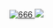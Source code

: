 <p align="center">
  <a href="http://wwwwwwwww.jodi.org/" target="_blank">
  <img src="https://media.giphy.com/media/l3fQ6cJNjaXEg9ZHG/giphy.gif" alt="666"/>
  
  <img src="https://hits.seeyoufarm.com/api/count/incr/badge.svg?url=https%3A%2F%2Fgithub.com%2Fmot3xi&count_bg=%23FF0071&title_bg=%23000000&icon=nutanix.svg&icon_color=%23E7E7E7&title=hits&edge_flat=false">
  </a>
</p>
